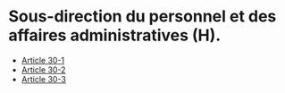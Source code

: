 # Sous-direction du personnel et des affaires administratives (H).

- [Article 30-1](article-30-1.md)
- [Article 30-2](article-30-2.md)
- [Article 30-3](article-30-3.md)
